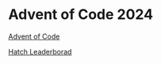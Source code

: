 # Advent of Code 2024

[Advent of Code](https://adventofcode.com/)

[Hatch Leaderborad](https://adventofcode.com/2024/leaderboard/private/view/793510)
